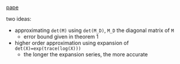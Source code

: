 [pape](http://www4.ncsu.edu/~ipsen/ps/tr03-30.pdf)

two ideas:

- approximating `det(M)` using `det(M_D)`, `M_D` the diagonal matrix of `M`
  - error bound given in theorem 1
- higher order approximation using expansion of `det(X)=exp(trace(log(X)))`
  - the longer the expansion series, the more accurate